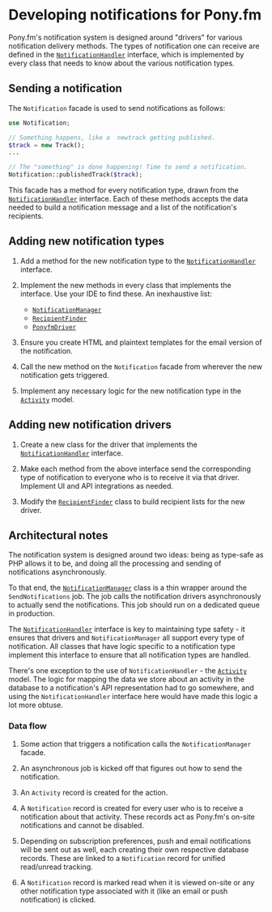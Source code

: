 Developing notifications for Pony.fm
====================================

Pony.fm's notification system is designed around "drivers" for various
notification delivery methods. The types of notification one can receive
are defined in the
[`NotificationHandler`](app/Contracts/NotificationHandler.php)
interface, which is implemented by every class that needs to know about
the various notification types.


Sending a notification
----------------------

The `Notification` facade is used to send notifications as follows:

```php
use Notification;

// Something happens, like a  newtrack getting published.
$track = new Track();
...

// The "something" is done happening! Time to send a notification.
Notification::publishedTrack($track);
```

This facade has a method for every notification type, drawn from the
[`NotificationHandler`](../app/Contracts/NotificationHandler.php) interface.
Each of these methods accepts the data needed to build a notification
message and a list of the notification's recipients.


Adding new notification types
-----------------------------

1. Add a method for the new notification type to the
   [`NotificationHandler`](../app/Contracts/NotificationHandler.php)
   interface.
   
2. Implement the new methods in every class that implements the
   interface. Use your IDE to find these. An inexhaustive list:
   
   - [`NotificationManager`](../app/Library/Notifications/NotificationManager.php)
   - [`RecipientFinder`](../app/Library/Notifications/RecipientFinder.php)
   - [`PonyfmDriver`](../app/Library/Notifications/PonyfmDriver.php)
 
3. Ensure you create HTML and plaintext templates for the email version of the
   notification.

4. Call the new method on the `Notification` facade from wherever the
   new notification gets triggered.
   
5. Implement any necessary logic for the new notification type in the
   [`Activity`](../app/Models/Activity.php) model.


Adding new notification drivers
-------------------------------

1. Create a new class for the driver that implements the
   [`NotificationHandler`](../app/Contracts/NotificationHandler.php)
   interface.

2. Make each method from the above interface send the corresponding type
   of notification to everyone who is to receive it via that driver.
   Implement UI and API integrations as needed.
   
3. Modify the
   [`RecipientFinder`](../app/Library/Notifications/RecipientFinder.php)
   class to build recipient lists for the new driver.
   

Architectural notes
-------------------

The notification system is designed around two ideas: being as type-safe
as PHP allows it to be, and doing all the processing and sending of
notifications asynchronously.

To that end, the
[`NotificationManager`](../app/Library/Notifications/NotificationManager.php)
class is a thin wrapper around the `SendNotifications` job. The job
calls the notification drivers asynchronously to actually send the
notifications. This job should run on a dedicated queue in production.

The [`NotificationHandler`](../app/Contracts/NotificationHandler.php)
interface is key to maintaining type safety - it ensures that drivers
and `NotificationManager` all support every type of notification. All
classes that have logic specific to a notification type implement this
interface to ensure that all notification types are handled.

There's one exception to the use of `NotificationHandler` - the 
[`Activity`](../app/Models/Activity.php) model. The logic for mapping the
data we store about an activity in the database to a notification's API
representation had to go somewhere, and using the `NotificationHandler`
interface here would have made this logic a lot more obtuse.

### Data flow

1. Some action that triggers a notification calls the `NotificationManager`
   facade.
   
2. An asynchronous job is kicked off that figures out how to send the
   notification.

3. An `Activity` record is created for the action.

4. A `Notification` record is created for every user who is to receive a
   notification about that activity. These records act as Pony.fm's on-site
   notifications and cannot be disabled.

5. Depending on subscription preferences, push and email notifications will be
   sent out as well, each creating their own respective database records. These
   are linked to a `Notification` record for unified read/unread tracking.

6. A `Notification` record is marked read when it is viewed on-site or any other
   notification type associated with it (like an email or push notification) is
   clicked.
